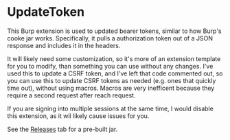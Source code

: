 # UpdateToken
This Burp extension is used to updated bearer tokens, similar to how Burp's cooke jar works. Specifically, it pulls a authorization token out of a JSON response and includes it in the headers.

It will likely need some customization, so it's more of an extension template for you to modify, than something you can use without any changes. I've used this to update a CSRF token, and I've left that code commented out, so you can use this to update CSRF tokens as needed (e.g. ones that quickly time out), without using macros. Macros are very inefficent because they require a second request after reach request.

If you are signing into multiple sessions at the same time, I would disable this extension, as it wil likely cause issues for you.

See the [Releases](https://github.com/alexlauerman/UpdateToken/releases) tab for a pre-built jar.

